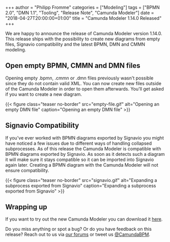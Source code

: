 +++
author = "Philipp Fromme"
categories = ["Modeling"]
tags = ["BPMN 2.0", "DMN 1.1", "Tooling", "Release Note", "Camunda Modeler"]
date = "2018-04-27T20:00:00+01:00"
title = "Camunda Modeler 1.14.0 Released"
+++

We are happy to announce the release of Camunda Modeler version 1.14.0. This release ships with the possibility to create new diagrams from empty files, Signavio compatibility and the latest BPMN, DMN and CMMN modeling.

<!--more-->

## Open empty BPMN, CMMN and DMN files

Opening empty .bpmn, .cmmn or .dmn files previously wasn't possible since they do not contain valid XML. You can now create new files outside of the Camunda Modeler in order to open them afterwards. You'll get asked if you want to create a new diagram.

{{< figure class="teaser no-border" src="empty-file.gif" alt="Opening an empty DMN file" caption="Opening an empty DMN file" >}}

## Signavio Compatibility

If you've ever worked with BPMN diagrams exported by Signavio you might have noticed a few issues due to different ways of handling collapsed subprocesses. As of this release the Camunda Modeler is compatible with BPMN diagrams exported by Signavio. As soon as it detects such a diagram it will make sure it stays compatible so it can be imported into Signavio again later. Creating a BPMN diagram with the Camunda Modeler will not ensure compatibility.

{{< figure class="teaser no-border" src="signavio.gif" alt="Expanding a subprocess exported from Signavio" caption="Expanding a subprocess exported from Signavio" >}}

## Wrapping up

If you want to try out the new Camunda Modeler you can download it [here](https://camunda.org/release/camunda-modeler/1.14.0/).

Do you miss anything or spot a bug? Or do you have feedback on this release? Reach out to us via [our forums](https://forum.camunda.org/c/modeler) or tweet us [@CamundaBPM](https://twitter.com/CamundaBPM).
